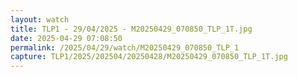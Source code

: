 ```yaml
---
layout: watch
title: TLP1 - 29/04/2025 - M20250429_070850_TLP_1T.jpg
date: 2025-04-29 07:08:50
permalink: /2025/04/29/watch/M20250429_070850_TLP_1
capture: TLP1/2025/202504/20250428/M20250429_070850_TLP_1T.jpg
---
```

